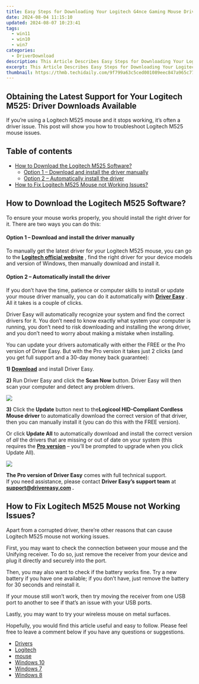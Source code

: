 ```yaml
---
title: Easy Steps for Downloading Your Logitech G4nce Gaming Mouse Driver
date: 2024-08-04 11:15:10
updated: 2024-08-07 10:23:41
tags:
  - win11
  - win10
  - win7
categories:
  - DriverDownload
description: This Article Describes Easy Steps for Downloading Your Logitech G4nce Gaming Mouse Driver
excerpt: This Article Describes Easy Steps for Downloading Your Logitech G4nce Gaming Mouse Driver
thumbnail: https://thmb.techidaily.com/9f799a63c5ced001089eec847a965c77100b85a292d3d2c56946946b1d875c1f.jpg
---
```


## Obtaining the Latest Support for Your Logitech M525: Driver Downloads Available

If you’re using a Logitech M525 mouse and it stops working, it’s often a driver issue. This post will show you how to troubleshoot Logitech M525 mouse issues.

## Table of contents

* [How to Download the Logitech M525 Software?](https://tools.techidaily.com/drivereasy/download/)  
  * [Option 1 – Download and install the driver manually](https://tools.techidaily.com/drivereasy/download/)  
  * [Option 2 – Automatically install the driver](https://tools.techidaily.com/drivereasy/download/)
* [How to Fix Logitech M525 Mouse not Working Issues?](https://tools.techidaily.com/drivereasy/download/)

## How to Download the Logitech M525 Software?

 To ensure your mouse works properly, you should install the right driver for it. There are two ways you can do this:

#### **Option 1 – Download and install the driver manually**

 To manually get the latest driver for your Logitech M525 mouse, you can go to the **[Logitech official website](https://tools.techidaily.com/drivereasy/download/)**  , find the right driver for your device models and version of Windows, then manually download and install it.

#### Option 2 – Automatically install the driver

 If you don’t have the time, patience or computer skills to install or update your mouse driver manually, you can do it automatically with **[Driver Easy](https://tools.techidaily.com/drivereasy/download/)**  . All it takes is a couple of clicks.

 Driver Easy will automatically recognize your system and find the correct drivers for it. You don’t need to know exactly what system your computer is running, you don’t need to risk downloading and installing the wrong driver, and you don’t need to worry about making a mistake when installing.

 You can update your drivers automatically with either the FREE or the Pro version of Driver Easy. But with the Pro version it takes just 2 clicks (and you get full support and a 30-day money back guarantee):

 **1) [Download](https://tools.techidaily.com/drivereasy/download/)**  and install Driver Easy.

**2)** Run Driver Easy and click the **Scan Now** button. Driver Easy will then scan your computer and detect any problem drivers.

![](https://images.drivereasy.com/wp-content/uploads/2020/01/2020-01-03_11-26-37.jpg)

**3)** Click the **Update**  button next to the**Logicool HID-Compliant Cordless Mouse driver** to automatically download the correct version of that driver, then you can manually install it (you can do this with the FREE version).

 Or click **Update All** to automatically download and install the correct version of _all_  the drivers that are missing or out of date on your system (this requires the **[Pro version](https://tools.techidaily.com/drivereasy/download/)**  – you’ll be prompted to upgrade when you click Update All).

![](https://images.drivereasy.com/wp-content/uploads/2020/01/image-51.png)

**The Pro version of Driver Easy** comes with full technical support.  
 If you need assistance, please contact **Driver Easy’s support team** at **[support@drivereasy.com](https://tools.techidaily.com/drivereasy/download/) .**

## How to Fix Logitech M525 Mouse not Working Issues?

 Apart from a corrupted driver, there’re other reasons that can cause Logitech M525 mouse not working issues.

 First, you may want to check the connection between your mouse and the Unifying receiver. To do so, just remove the receiver from your device and plug it directly and securely into the port.

 Then, you may also want to check if the battery works fine. Try a new battery if you have one available; if you don’t have, just remove the battery for 30 seconds and reinstall it.

 If your mouse still won’t work, then try moving the receiver from one USB port to another to see if that’s an issue with your USB ports.

Lastly, you may want to try your wireless mouse on metal surfaces.

 Hopefully, you would find this article useful and easy to follow. Please feel free to leave a comment below if you have any questions or suggestions.

* [Drivers](https://tools.techidaily.com/drivereasy/download/)
* [Logitech](https://tools.techidaily.com/drivereasy/download/)
* [mouse](https://tools.techidaily.com/drivereasy/download/)
* [Windows 10](https://tools.techidaily.com/drivereasy/download/)
* [Windows 7](https://tools.techidaily.com/drivereasy/download/)
* [Windows 8](https://tools.techidaily.com/drivereasy/download/)

<ins class="adsbygoogle"
     style="display:block"
     data-ad-format="autorelaxed"
     data-ad-client="ca-pub-7571918770474297"
     data-ad-slot="1223367746"></ins>



<ins class="adsbygoogle"
     style="display:block"
     data-ad-client="ca-pub-7571918770474297"
     data-ad-slot="8358498916"
     data-ad-format="auto"
     data-full-width-responsive="true"></ins>
